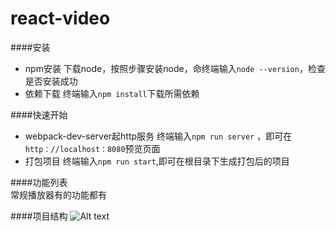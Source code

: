 # react-video
####安装
* npm安装
	下载node，按照步骤安装node，命终端输入`node --version`，检查是否安装成功
* 依赖下载
	终端输入`npm install`下载所需依赖

####快速开始
* webpack-dev-server起http服务
	终端输入`npm run server` ，即可在`http：//localhost：8080`预览页面
* 打包项目
	终端输入`npm run start`,即可在根目录下生成打包后的项目
	
####功能列表	
   常规播放器有的功能都有

####项目结构
 ![Alt text](./1509012829270.png)

